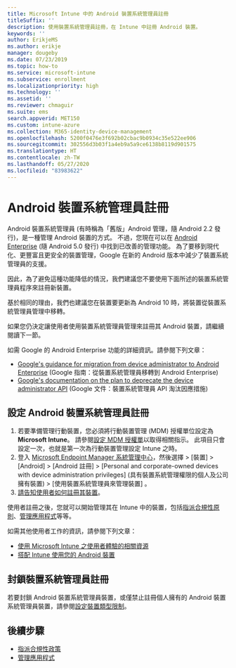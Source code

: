 ```yaml
---
title: Microsoft Intune 中的 Android 裝置系統管理員註冊
titleSuffix: ''
description: 使用裝置系統管理員註冊，在 Intune 中註冊 Android 裝置。
keywords: ''
author: ErikjeMS
ms.author: erikje
manager: dougeby
ms.date: 07/23/2019
ms.topic: how-to
ms.service: microsoft-intune
ms.subservice: enrollment
ms.localizationpriority: high
ms.technology: ''
ms.assetid: ''
ms.reviewer: chmaguir
ms.suite: ems
search.appverid: MET150
ms.custom: intune-azure
ms.collection: M365-identity-device-management
ms.openlocfilehash: 5200f0476e3f692b02cbac9b0934c35e522ee906
ms.sourcegitcommit: 302556d3b03f1a4eb9a5a9ce6138b8119d901575
ms.translationtype: HT
ms.contentlocale: zh-TW
ms.lasthandoff: 05/27/2020
ms.locfileid: "83983622"
---
```

# <a name="android-device-administrator-enrollment"></a>Android 裝置系統管理員註冊

Android 裝置系統管理員 (有時稱為「舊版」Android 管理，隨 Android 2.2 發行)，是一種管理 Android 裝置的方式。 不過，您現在可以在 [Android Enterprise](https://www.android.com/enterprise/management/) \(隨 Android 5.0 發行\) 中找到已改善的管理功能。 為了要移到現代化、更豐富且更安全的裝置管理，Google 在新的 Android 版本中減少了裝置系統管理員的支援。

因此，為了避免這種功能降低的情況，我們建議您不要使用下面所述的裝置系統管理員程序來註冊新裝置。

基於相同的理由，我們也建議您在裝置要更新為 Android 10 時，將裝置從裝置系統管理員管理中移轉。 

如果您仍決定讓使用者使用裝置系統管理員管理來註冊其 Android 裝置，請繼續閱讀下一節。  

如需 Google 的 Android Enterprise 功能的詳細資訊。請參閱下列文章：
- [Google's guidance for migration from device administrator to Android Enterprise](http://static.googleusercontent.com/media/android.com/en/enterprise/static/2016/pdfs/enterprise/Android-Enterprise-Migration-Bluebook_2019.pdf) (Google 指南：從裝置系統管理員移轉到 Android Enterprise)
- [Google's documentation on the plan to deprecate the device administrator API](https://developers.google.com/android/work/device-admin-deprecation) (Google 文件：裝置系統管理員 API 淘汰因應措施)

## <a name="set-up-device-administrator-enrollment"></a>設定 Android 裝置系統管理員註冊

1. 若要準備管理行動裝置，您必須將行動裝置管理 (MDM) 授權單位設定為 **Microsoft Intune**。 請參閱[設定 MDM 授權單](../fundamentals/mdm-authority-set.md)以取得相關指示。 此項目只會設定一次，也就是第一次為行動裝置管理設定 Intune 之時。
2. 登入 [Microsoft Endpoint Manager 系統管理中心](https://go.microsoft.com/fwlink/?linkid=2109431)，然後選擇 > [裝置]   > [Android]   > [Android 註冊]   > [Personal and corporate-owned devices with device administration privileges] \(具有裝置系統管理權限的個人及公司擁有裝置\)   > [使用裝置系統管理員來管理裝置]  。
3. [請告知使用者如何註冊其裝置](../user-help/enroll-device-android-company-portal.md)。  

使用者註冊之後，您就可以開始管理其在 Intune 中的裝置，包括[指派合規性原則](../protect/compliance-policy-create-android.md)、[管理應用程式](../apps/app-management.md)等等。

如需其他使用者工作的資訊，請參閱下列文章：
- [使用 Microsoft Intune 之使用者體驗的相關資源](../fundamentals/end-user-educate.md)
- [搭配 Intune 使用您的 Android 裝置](https://docs.microsoft.com/mem/intune/user-help/why-enroll-android-device)


## <a name="block-device-administrator-enrollment"></a>封鎖裝置系統管理員註冊
若要封鎖 Android 裝置系統管理員裝置，或僅禁止註冊個人擁有的 Android 裝置系統管理員裝置，請參閱[設定裝置類型限制](enrollment-restrictions-set.md)。


## <a name="next-steps"></a>後續步驟
- [指派合規性政策](../protect/compliance-policy-create-android.md)
- [管理應用程式](../apps/app-management.md)
